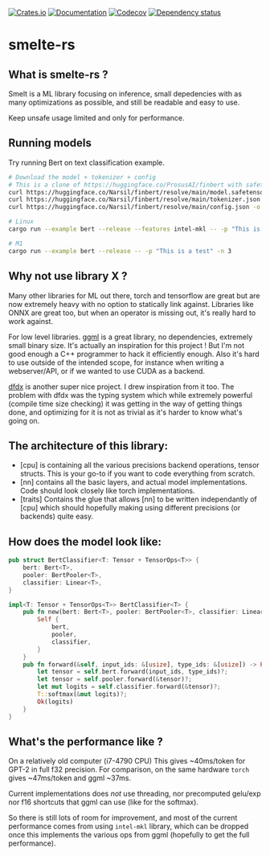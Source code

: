 [![Crates.io](https://img.shields.io/crates/v/smelte-rs.svg)](https://crates.io/crates/smelte-rs)
[![Documentation](https://docs.rs/smelte-rs/badge.svg)](https://docs.rs/smelte-rs/)
[![Codecov](https://codecov.io/github/Narsil/smelte-rs/coverage.svg?branch=main)](https://codecov.io/gh/Narsil/smelte-rs)
[![Dependency status](https://deps.rs/repo/github/Narsil/smelte-rs/status.svg)](https://deps.rs/repo/github/Narsil/smelte-rs)

# smelte-rs

## What is smelte-rs ?

Smelt is a ML library focusing on inference, small depedencies with as many optimizations
as possible, and still be readable and easy to use.

Keep unsafe usage limited and only for performance.

## Running models

Try running Bert on text classification example.

```bash
# Download the model + tokenizer + config
# This is a clone of https://huggingface.co/ProsusAI/finbert with safetensors support.
curl https://huggingface.co/Narsil/finbert/resolve/main/model.safetensors -o model-Narsil-finbert.safetensors -L
curl https://huggingface.co/Narsil/finbert/resolve/main/tokenizer.json -o tokenizer-Narsil-finbert.json -L
curl https://huggingface.co/Narsil/finbert/resolve/main/config.json -o config-Narsil-finbert.json -L

# Linux
cargo run --example bert --release --features intel-mkl -- -p "This is a test" -n 3

# M1
cargo run --example bert --release -- -p "This is a test" -n 3
```

## Why not use library X ?

Many other libraries for ML out there, torch and tensorflow are great but
are now extremely heavy with no option to statically link against.
Libraries like ONNX are great too, but when an operator is missing out, it's
really hard to work against.

For low level libraries. [ggml](https://github.com/ggerganov/ggml) is a great
library, no dependencies, extremely small binary size. It's actually an
inspiration for this project ! But I'm not good enough a C++ programmer to hack it
efficiently enough. Also it's hard to use outside of the intended scope, for
instance when writing a webserver/API, or if we wanted to use CUDA as a backend.

[dfdx](https://github.com/coreylowman/dfdx) is another super nice project.
I drew inspiration from it too. The problem with dfdx was the typing system
which while extremely powerful (compile time size checking) it was getting
in the way of getting things done, and optimizing for it is not as trivial as
it's harder to know what's going on.

## The architecture of this library:

- [cpu] is containing all the various precisions backend operations, tensor structs.
  This is your go-to if you want to code everything from scratch.
- [nn] contains all the basic layers, and actual model implementations. Code should
look closely like torch implementations.
- [traits] Contains the glue that allows [nn] to be written independantly of [cpu]
  which should hopefully making using different precisions (or backends) quite easy.


## How does the model look like:

```rust
pub struct BertClassifier<T: Tensor + TensorOps<T>> {
    bert: Bert<T>,
    pooler: BertPooler<T>,
    classifier: Linear<T>,
}

impl<T: Tensor + TensorOps<T>> BertClassifier<T> {
    pub fn new(bert: Bert<T>, pooler: BertPooler<T>, classifier: Linear<T>) -> Self {
        Self {
            bert,
            pooler,
            classifier,
        }
    }
    pub fn forward(&self, input_ids: &[usize], type_ids: &[usize]) -> Result<T, SmeltError> {
        let tensor = self.bert.forward(input_ids, type_ids)?;
        let tensor = self.pooler.forward(&tensor)?;
        let mut logits = self.classifier.forward(&tensor)?;
        T::softmax(&mut logits)?;
        Ok(logits)
    }
}
```

## What's the performance like ?

On a relatively old computer (i7-4790 CPU) This gives ~40ms/token for GPT-2
in full f32 precision.
For comparison, on the same hardware `torch` gives ~47ms/token and ggml ~37ms.

Current implementations does *not* use threading, nor precomputed gelu/exp
nor f16 shortcuts that ggml can use (like for the softmax).

So there is still lots of room for improvement, and most of the current performance
comes from using `intel-mkl` library, which can be dropped once this implements
the various ops from ggml (hopefully to get the full performance).
